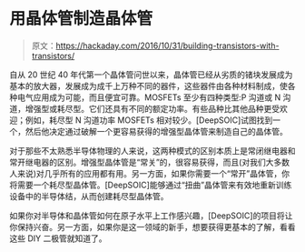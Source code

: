 # 用晶体管制造晶体管

> 原文：<https://hackaday.com/2016/10/31/building-transistors-with-transistors/>

自从 20 世纪 40 年代第一个晶体管问世以来，晶体管已经从劣质的锗块发展成为基本的放大器，发展成为成千上万种不同的器件，这些器件由各种材料制成，使各种电气应用成为可能，而且便宜可靠。MOSFETs 至少有四种类型:P 沟道或 N 沟道，增强型或耗尽型。它们还具有不同的额定功率。有些品种比其他品种更受欢迎；例如，耗尽型 N 沟道功率 MOSFETs 相对较少。[DeepSOIC]试图找到一个，然后他决定通过破解一个更容易获得的增强型晶体管来制造自己的晶体管。

对于那些不太熟悉半导体物理的人来说，这两种模式的区别本质上是常闭继电器和常开继电器的区别。增强型晶体管是“常关”的，很容易获得，而且(对我们大多数人来说)对几乎所有的应用都有用。另一方面，如果你需要一个“常开”晶体管，你将需要一个耗尽型晶体管。[DeepSOIC]能够通过“扭曲”晶体管来有效地重新训练设备中的半导体结，从而创建耗尽型晶体管。

如果你对半导体和晶体管如何在原子水平上工作感兴趣，[DeepSOIC]的项目将让你保持兴奋。另一方面，如果你是这一领域的新手，想要获得更基本的了解，看看这些 DIY 二极管就知道了。